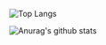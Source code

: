 
![Top Langs](https://github-readme-stats.vercel.app/api/top-langs/?username=xiaoxigua-1&langs_count=8&theme=radical)

![Anurag's github stats](https://github-readme-stats.vercel.app/api?username=xiaoxigua-1&show_icons=true&theme=radical)
